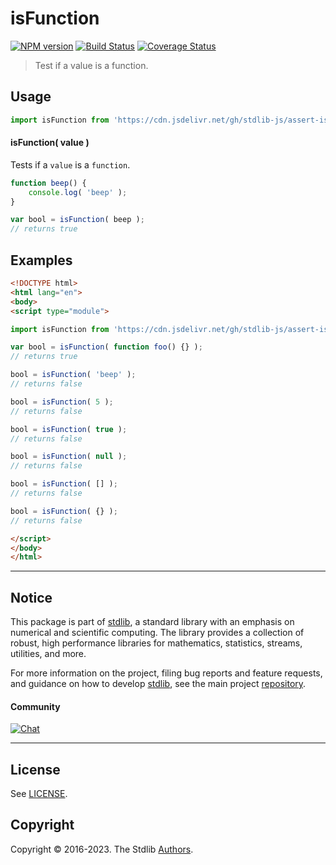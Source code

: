 <!--

@license Apache-2.0

Copyright (c) 2018 The Stdlib Authors.

Licensed under the Apache License, Version 2.0 (the "License");
you may not use this file except in compliance with the License.
You may obtain a copy of the License at

   http://www.apache.org/licenses/LICENSE-2.0

Unless required by applicable law or agreed to in writing, software
distributed under the License is distributed on an "AS IS" BASIS,
WITHOUT WARRANTIES OR CONDITIONS OF ANY KIND, either express or implied.
See the License for the specific language governing permissions and
limitations under the License.

-->

# isFunction

[![NPM version][npm-image]][npm-url] [![Build Status][test-image]][test-url] [![Coverage Status][coverage-image]][coverage-url] <!-- [![dependencies][dependencies-image]][dependencies-url] -->

> Test if a value is a function.



<section class="usage">

## Usage

```javascript
import isFunction from 'https://cdn.jsdelivr.net/gh/stdlib-js/assert-is-function@esm/index.mjs';
```

#### isFunction( value )

Tests if a `value` is a `function`.

```javascript
function beep() {
    console.log( 'beep' );
}

var bool = isFunction( beep );
// returns true
```

</section>

<!-- /.usage -->

<section class="examples">

## Examples

<!-- eslint-disable no-empty-function, no-restricted-syntax -->

<!-- eslint no-undef: "error" -->

```html
<!DOCTYPE html>
<html lang="en">
<body>
<script type="module">

import isFunction from 'https://cdn.jsdelivr.net/gh/stdlib-js/assert-is-function@esm/index.mjs';

var bool = isFunction( function foo() {} );
// returns true

bool = isFunction( 'beep' );
// returns false

bool = isFunction( 5 );
// returns false

bool = isFunction( true );
// returns false

bool = isFunction( null );
// returns false

bool = isFunction( [] );
// returns false

bool = isFunction( {} );
// returns false

</script>
</body>
</html>
```

</section>

<!-- /.examples -->

<!-- Section for related `stdlib` packages. Do not manually edit this section, as it is automatically populated. -->

<section class="related">

</section>

<!-- /.related -->

<!-- Section for all links. Make sure to keep an empty line after the `section` element and another before the `/section` close. -->


<section class="main-repo" >

* * *

## Notice

This package is part of [stdlib][stdlib], a standard library with an emphasis on numerical and scientific computing. The library provides a collection of robust, high performance libraries for mathematics, statistics, streams, utilities, and more.

For more information on the project, filing bug reports and feature requests, and guidance on how to develop [stdlib][stdlib], see the main project [repository][stdlib].

#### Community

[![Chat][chat-image]][chat-url]

---

## License

See [LICENSE][stdlib-license].


## Copyright

Copyright &copy; 2016-2023. The Stdlib [Authors][stdlib-authors].

</section>

<!-- /.stdlib -->

<!-- Section for all links. Make sure to keep an empty line after the `section` element and another before the `/section` close. -->

<section class="links">

[npm-image]: http://img.shields.io/npm/v/@stdlib/assert-is-function.svg
[npm-url]: https://npmjs.org/package/@stdlib/assert-is-function

[test-image]: https://github.com/stdlib-js/assert-is-function/actions/workflows/test.yml/badge.svg?branch=main
[test-url]: https://github.com/stdlib-js/assert-is-function/actions/workflows/test.yml?query=branch:main

[coverage-image]: https://img.shields.io/codecov/c/github/stdlib-js/assert-is-function/main.svg
[coverage-url]: https://codecov.io/github/stdlib-js/assert-is-function?branch=main

<!--

[dependencies-image]: https://img.shields.io/david/stdlib-js/assert-is-function.svg
[dependencies-url]: https://david-dm.org/stdlib-js/assert-is-function/main

-->

[chat-image]: https://img.shields.io/gitter/room/stdlib-js/stdlib.svg
[chat-url]: https://gitter.im/stdlib-js/stdlib/

[stdlib]: https://github.com/stdlib-js/stdlib

[stdlib-authors]: https://github.com/stdlib-js/stdlib/graphs/contributors

[umd]: https://github.com/umdjs/umd
[es-module]: https://developer.mozilla.org/en-US/docs/Web/JavaScript/Guide/Modules

[deno-url]: https://github.com/stdlib-js/assert-is-function/tree/deno
[umd-url]: https://github.com/stdlib-js/assert-is-function/tree/umd
[esm-url]: https://github.com/stdlib-js/assert-is-function/tree/esm
[branches-url]: https://github.com/stdlib-js/assert-is-function/blob/main/branches.md

[stdlib-license]: https://raw.githubusercontent.com/stdlib-js/assert-is-function/main/LICENSE

</section>

<!-- /.links -->
